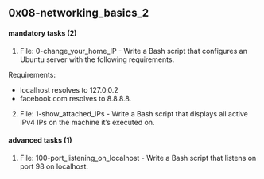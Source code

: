 ## 0x08-networking_basics_2

#### mandatory tasks (2)
1. File: 0-change_your_home_IP - Write a Bash script that configures an Ubuntu server with the following requirements.

Requirements:
- localhost resolves to 127.0.0.2
- facebook.com resolves to 8.8.8.8.

  
2. File: 1-show_attached_IPs -  Write a Bash script that displays all active IPv4 IPs on the machine it’s executed on.

#### advanced tasks (1)
1. File: 100-port_listening_on_localhost - Write a Bash script that listens on port 98 on localhost.